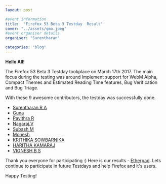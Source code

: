 ```yaml
---
layout: post

#event information
title:  "Firefox 53 Beta 3 Testday  Result"
cover: "../assets/qmo.jpeg"
#event organiser details
organiser: "Surentharan"

categories: "blog"
---
```


**Hello All!**

<p>The  Firefox 53 Beta 3 Testday tookplace on March 17th 2017. The main focus during the testing was around Implement support for WebM Alpha, Compact Themes and Estimated Reading Time features, Bug Verification and Bug Triage.</p>
<p>With these 9 awesome contributors, the testday was successfully done.</p>

- [Surentharan R A](https://twitter.com/surentharan7)
- [Guna](https://twitter.com/GunapathiS)
- [Pavithra R](https://twitter.com/thespesiamuktha)
- [Nagaraj.V](https://twitter.com/nagarajnaidu921)
- [Subash M](https://twitter.com/subahiphop4)
- [Monesh](https://twitter.com/moneshb7)
- [KRITHIKA SOWBARNIKA](https://twitter.com/ragava25)
- [HARITHA KAMARAJ](https://twitter.com/HarithaKamaraj)
- [VIGNESH B S](https://twitter.com/vigneshvinu23)



Thank you everyone for participating :)
Here is our results - [Etherpad](https://public.etherpad-mozilla.org/p/MozillaIN_QA_Firefox_53_Beta_3_Testday). Lets continue to participate in future Testdays and help Firefox and it's users.
<p>Happy Testing!</p>
